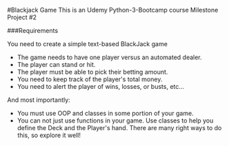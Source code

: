 #Blackjack Game
This is an Udemy Python-3-Bootcamp course Milestone Project #2

###Requirements

You need to create a simple text-based BlackJack game
- The game needs to have one player versus an automated dealer.
- The player can stand or hit.
- The player must be able to pick their betting amount.
- You need to keep track of the player's total money.
- You need to alert the player of wins, losses, or busts, etc...

And most importantly:
- You must use OOP and classes in some portion of your game.
- You can not just use functions in
 your game. Use classes to help you define the Deck and the Player's hand. 
 There are many right ways to do this, so explore it well!

